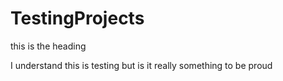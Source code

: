 # TestingProjects
this is the heading

I understand this is testing but is it really something to be proud